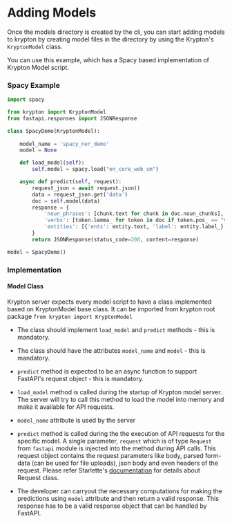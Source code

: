 # Adding Models

Once the models directory is created by the cli, you can start adding models to krypton by creating model 
files in the directory by using the Krypton's ```KryptonModel``` class.

You can use this example, which has a Spacy based implementation of Krypton Model script.

### Spacy Example 

```python
import spacy

from krypton import KryptonModel
from fastapi.responses import JSONResponse

class SpacyDemo(KryptonModel):
    
    model_name = 'spacy_ner_demo'
    model = None

    def load_model(self):
        self.model = spacy.load("en_core_web_sm")

    async def predict(self, request):
        request_json = await request.json()
        data = request_json.get('data')
        doc = self.model(data)
        response = {
            'noun_phrases': [chunk.text for chunk in doc.noun_chunks],
            'verbs': [token.lemma_ for token in doc if token.pos_ == "VERB"],
            'entities': [{'ents': entity.text, 'label': entity.label_} for entity in doc.ents]
        }
        return JSONResponse(status_code=200, content=response)

model = SpacyDemo()
```

### Implementation

#### Model Class

Krypton server expects every model script to have a class implemented based on KryptonModel base class.
It can be imported from krypton root package ```from krypton import KryptonModel```

- The class should implement ```load_model``` and ```predict``` methods - this is mandatory.
- The class should have the attributes ```model_name``` and ```model``` - this is mandatory.
- ```predict``` method is expected to be an async function to support FastAPI's request object  - this is mandatory.
- ```load_model``` method is called during the startup of Krypton model server. The server will try to call this 
method to load the model into memory and make it available for API requests.

- ```model_name``` attribute is used by the server 
- ```predict``` method is called during the the execution of API requests for the specific model. A single parameter, 
`request` which is of type `Request`  from `fastapi` module is injected into the method during API calls. 
This request object contains the request parameters like body, parsed form-data (can be used for file uploads), 
json body and even headers of the request. Please refer Starlette's [documentation](https://www.starlette.io/requests/) 
for details about Request class.
- The developer can carryout the necessary computations for making the predictions using ```model``` attribute and 
then return a valid response. This response has to be a valid response object that can be handled by FastAPI. 